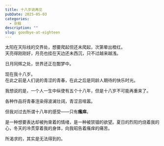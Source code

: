 ```yaml
---
title: 十八岁说再见
pubDate: 2025-05-03
categories:
  - 杂稿
description: ""
slug: goodbye-at-eighteen
---
```

太阳在天际线的交界处，想要爬起但还未爬起，次第晕出橙红。  
天亮得刚刚好，月亮也挂在天边还未西沉，只不过越来越浅。  

日月同辉之处，世界还正在酣梦中。  

现在我十八岁。  
在此之前是人们说的青涩的青春，在此之后是同龄人期待的快乐时光。  

我想说的是，一个人一生中纵使有五个十八年，但是十八岁不可能再重来了。  

各种作品将青春渲染得波澜壮阔，青涩且喧嚣。  

但我对过去所谓十八年的感受——只有**瘙痒**。  

是一种想要表达却被拘束着的情绪，是一种被禁锢的欲望。夏日的烈阳灼烧着我的心，冬天的冷贯穿着我的身体，向我昭告着瘙痒的痛苦。  

所渴求的，其实是无法得到的。  

